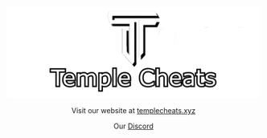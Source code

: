 <p align="center">
<img src="images/logo.png">
</p>

<p align="center">
  Visit our website at <a href="http://templecheats.xyz">templecheats.xyz</a>
</p>
<p align="center">
  Our <a href="https://discord.gg/j6hTUB5GBx">Discord</a>
</p>
